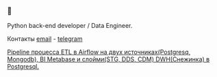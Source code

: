 ### 👋
Python back-end developer / Data Engineer.

Контакты [email](mailto:mail@iragim.ru) - [telegram](https://t.me/abdurahim_dag)

<a href="https://github.com/abdurahim-dag/de-project-4/blob/main/solution.md"> Pipeline процесса ETL в Airflow на двух источниках(Postgresq, Mongodb), BI Metabase и слойми(STG, DDS, CDM) DWH(Снежинка) в Postgresql.</a>
